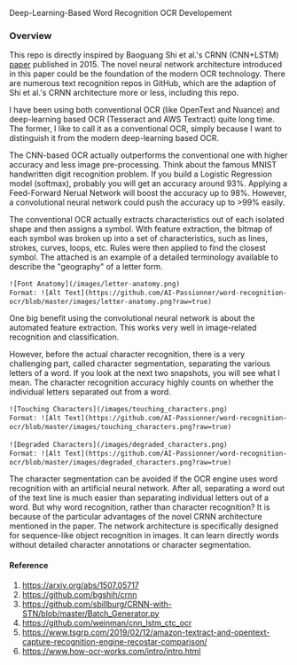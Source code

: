 Deep-Learning-Based Word Recognition OCR Developement

### Overview
This repo is directly inspired by Baoguang Shi et al.'s CRNN (CNN+LSTM) [paper](https://arxiv.org/abs/1507.05717) published in 2015. The novel neural
 network architecture
 introduced in this paper could be the foundation of the modern OCR technology. There are numerous text recognition repos in GitHub, which are the
  adaption of Shi et al.'s CRNN architecture more or less, including this repo. 
  
I have been using both conventional OCR (like OpenText and Nuance) and deep-learning based OCR (Tesseract and AWS Textract) quite long time. The
 former, I like to call it as a conventional OCR, simply because I want to distinguish it from the modern deep-learning based OCR. 

The CNN-based OCR actually
  outperforms the conventional one with higher accuracy and less image pre-processing. Think about the famous MNIST handwritten digit recognition
   problem. If you build a Logistic Regression model (softmax), probably you will get an accuracy around 93%. Applying a Feed-Forward Nerual Network
    will boost the accuracy up to 98%. However, a convolutional neural network could push the accuracy up to >99% easily.  
    
The conventional OCR actually extracts characteristics out of each isolated shape and then assigns a symbol. With feature extraction, the bitmap of
 each symbol was broken up into a set of characteristics, such as lines, strokes, curves, loops, etc. Rules were then applied to find the closest
  symbol.  The attached is an example of a detailed terminology available to describe the "geography" of a letter form. 
    
    ![Font Anatomy](/images/letter-anatomy.png)
    Format: ![Alt Text](https://github.com/AI-Passionner/word-recognition-ocr/blob/master/images/letter-anatomy.png?raw=true)

One big benefit using the convolutional neural network is about the automated feature extraction. This works very well in image-related
 recognition and classification. 
 
However, before the actual character recognition, there is a very challenging part, called character segmentation, separating the various letters of a
 word. If you look at the next two snapshots, you will see what I mean. The character recognition accuracy highly counts on whether the individual
 letters separated out from a word. 
 
    ![Touching Characters](/images/touching_characters.png)
    Format: ![Alt Text](https://github.com/AI-Passionner/word-recognition-ocr/blob/master/images/touching_characters.png?raw=true)
 
    ![Degraded Characters](/images/degraded_characters.png)
    Format: ![Alt Text](https://github.com/AI-Passionner/word-recognition-ocr/blob/master/images/degraded_characters.png?raw=true)
    
The character segmentation can be avoided if the OCR engine uses word recognition with an artificial neural network. After all, separating
 a word out of the text line is much easier than separating individual letters out of a word.  But why word recognition, rather than character
  recognition?  It is because of the particular advantages of the novel CRNN architecture mentioned in the paper. The network architecture is 
   specifically designed for sequence-like object recognition in images. It can learn directly words without detailed character annotations or
    character segmentation. 
 




#### Reference
1. https://arxiv.org/abs/1507.05717
2. https://github.com/bgshih/crnn
3. https://github.com/sbillburg/CRNN-with-STN/blob/master/Batch_Generator.py
4. https://github.com/weinman/cnn_lstm_ctc_ocr
5. https://www.tsgrp.com/2019/02/12/amazon-textract-and-opentext-capture-recognition-engine-recostar-comparison/
6. https://www.how-ocr-works.com/intro/intro.html
